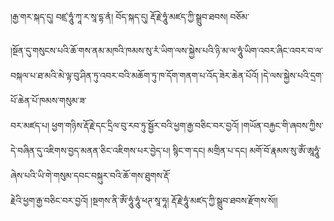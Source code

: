 ﻿  
།རྒྱ་གར་སྐད་དུ། བཛྲ་ཧཱུཾ་ཀཱ་ར་སཱ་དྷ་ནཾ། བོད་སྐད་དུ། རྡོ་རྗེ་ཧཱུཾ་མཛད་ཀྱི་སྒྲུབ་ཐབས། བཅོམ་  
  
།སྔོན་དུ་གསུངས་པའི་ཆོ་གས་ནམ་མཁའི་ཁམས་སུ་རཾ་ཡིག་ལས་སྐྱེས་པའི་ཉི་མ་ལ་ཧཱུཾ་ཡིག་འབར་ཞིང་འབར་བ་ལ་བསྐལ་པ་ཐ་མའི་མེ་ལྟ་བུ་ཤིན་ཏུ་འབར་བའི་མཆོག་ཏུ་ཁ་དོག་གནག་པ་འོད་ཟེར་ཆེན་པོའོ། །དེ་ལས་སྐྱེས་པའི་དྲག་པོ་ཆེན་པོ་ཁམས་གསུམ་ཟ་  
བར་མཛད་པ། ཕྱག་གཉིས་རྡོ་རྗེ་དང་དྲིལ་བུ་རབ་ཏུ་སྦྱོར་བའི་ཕྱག་རྒྱ་བཅིང་བར་བྱའོ། །གཡོན་བརྐྱང་གི་ཞབས་ཀྱིས་དེ་བཞིན་དུ་འཇིགས་བྱད་མནན་ཅིང་འཇིགས་པར་བྱེད་པ། སྙིང་ག་དང། མགྲིན་པ་དང། མགོ་བོ་རྣམས་སུ་ཨོཾ་ཨཱཧཱུཾ་ཞེས་པའི་ཡི་གེ་གསུམ་དབང་བསྐུར་བའི་ཆོ་གས་ཐུགས་རྡོ་  
རྗེའི་ཕྱག་རྒྱ་བཅིང་བར་བྱའོ། །སྔགས་ནི་ཨོཾ་ཧཱུཾ་ཧཱུཾ་ཕཊ་སཱ་ཧཱ། རྡོ་རྗེ་ཧཱུཾ་མཛད་ཀྱི་སྒྲུབ་ཐབས་རྫོགས་སོ།།  
  
  
